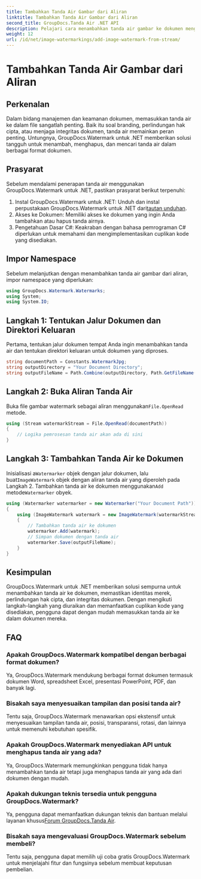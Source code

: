 ```yaml
---
title: Tambahkan Tanda Air Gambar dari Aliran
linktitle: Tambahkan Tanda Air Gambar dari Aliran
second_title: GroupDocs.Tanda Air .NET API
description: Pelajari cara menambahkan tanda air gambar ke dokumen menggunakan GroupDocs.Watermark untuk .NET. Ikuti panduan langkah demi langkah kami untuk integrasi tanda air yang lancar.
weight: 12
url: /id/net/image-watermarkings/add-image-watermark-from-stream/
---
```


# Tambahkan Tanda Air Gambar dari Aliran

## Perkenalan
Dalam bidang manajemen dan keamanan dokumen, memasukkan tanda air ke dalam file sangatlah penting. Baik itu soal branding, perlindungan hak cipta, atau menjaga integritas dokumen, tanda air memainkan peran penting. Untungnya, GroupDocs.Watermark untuk .NET memberikan solusi tangguh untuk menambah, menghapus, dan mencari tanda air dalam berbagai format dokumen.
## Prasyarat
Sebelum mendalami penerapan tanda air menggunakan GroupDocs.Watermark untuk .NET, pastikan prasyarat berikut terpenuhi:
1.  Instal GroupDocs.Watermark untuk .NET: Unduh dan instal perpustakaan GroupDocs.Watermark untuk .NET dari[tautan unduhan](https://releases.groupdocs.com/Watermark/net/).
2. Akses ke Dokumen: Memiliki akses ke dokumen yang ingin Anda tambahkan atau hapus tanda airnya.
3. Pengetahuan Dasar C#: Keakraban dengan bahasa pemrograman C# diperlukan untuk memahami dan mengimplementasikan cuplikan kode yang disediakan.

## Impor Namespace
Sebelum melanjutkan dengan menambahkan tanda air gambar dari aliran, impor namespace yang diperlukan:
```csharp
using GroupDocs.Watermark.Watermarks;
using System;
using System.IO;
```

## Langkah 1: Tentukan Jalur Dokumen dan Direktori Keluaran
Pertama, tentukan jalur dokumen tempat Anda ingin menambahkan tanda air dan tentukan direktori keluaran untuk dokumen yang diproses.
```csharp
string documentPath = Constants.WatermarkJpg;
string outputDirectory = "Your Document Directory";
string outputFileName = Path.Combine(outputDirectory, Path.GetFileName(documentPath));
```
## Langkah 2: Buka Aliran Tanda Air
 Buka file gambar watermark sebagai aliran menggunakan`File.OpenRead` metode.
```csharp
using (Stream watermarkStream = File.OpenRead(documentPath))
{
    // Logika pemrosesan tanda air akan ada di sini
}
```
## Langkah 3: Tambahkan Tanda Air ke Dokumen
 Inisialisasi a`Watermarker` objek dengan jalur dokumen, lalu buat`ImageWatermark` objek dengan aliran tanda air yang diperoleh pada Langkah 2. Tambahkan tanda air ke dokumen menggunakan`Add` metode`Watermarker` obyek.
```csharp
using (Watermarker watermarker = new Watermarker("Your Document Path"))
{
    using (ImageWatermark watermark = new ImageWatermark(watermarkStream))
    {
        // Tambahkan tanda air ke dokumen
        watermarker.Add(watermark);
        // Simpan dokumen dengan tanda air
        watermarker.Save(outputFileName);
    }
}
```

## Kesimpulan
GroupDocs.Watermark untuk .NET memberikan solusi sempurna untuk menambahkan tanda air ke dokumen, memastikan identitas merek, perlindungan hak cipta, dan integritas dokumen. Dengan mengikuti langkah-langkah yang diuraikan dan memanfaatkan cuplikan kode yang disediakan, pengguna dapat dengan mudah memasukkan tanda air ke dalam dokumen mereka.
## FAQ
### Apakah GroupDocs.Watermark kompatibel dengan berbagai format dokumen?
Ya, GroupDocs.Watermark mendukung berbagai format dokumen termasuk dokumen Word, spreadsheet Excel, presentasi PowerPoint, PDF, dan banyak lagi.
### Bisakah saya menyesuaikan tampilan dan posisi tanda air?
Tentu saja, GroupDocs.Watermark menawarkan opsi ekstensif untuk menyesuaikan tampilan tanda air, posisi, transparansi, rotasi, dan lainnya untuk memenuhi kebutuhan spesifik.
### Apakah GroupDocs.Watermark menyediakan API untuk menghapus tanda air yang ada?
Ya, GroupDocs.Watermark memungkinkan pengguna tidak hanya menambahkan tanda air tetapi juga menghapus tanda air yang ada dari dokumen dengan mudah.
### Apakah dukungan teknis tersedia untuk pengguna GroupDocs.Watermark?
 Ya, pengguna dapat memanfaatkan dukungan teknis dan bantuan melalui layanan khusus[Forum GroupDocs.Tanda Air](https://forum.groupdocs.com/c/watermark/19).
### Bisakah saya mengevaluasi GroupDocs.Watermark sebelum membeli?
Tentu saja, pengguna dapat memilih uji coba gratis GroupDocs.Watermark untuk menjelajahi fitur dan fungsinya sebelum membuat keputusan pembelian.